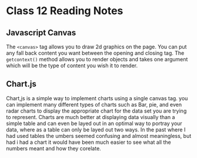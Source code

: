 # Class 12 Reading Notes

## Javascript Canvas

The `<canvas>` tag allows you to draw 2d graphics on the page. You can put any fall back content you want between the opening and closing tag. The `getcontext()` method allows you to render objects and takes one argument which will be the type of content you wish it to render.


## Chart.js

Chart,js is a simple way to implement charts using a single canvas tag. you can implement many different types of charts such as Bar, pie, and even radar charts to display the appropriate chart for the data set you are trying to represent. Charts are much better at displaying data visually than a simple table and can even be layed out in an optimal way to portray your data, where as a table can only be layed out two ways. In the past where I had used tables the umbers seemed confusing and almost meaningless, but had i had a chart it would have been much easier to see what all the numbers meant and how they corelate.
